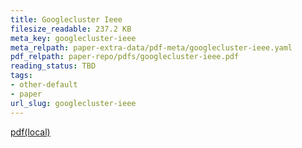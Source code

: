 ```yaml
---
title: Googlecluster Ieee
filesize_readable: 237.2 KB
meta_key: googlecluster-ieee
meta_relpath: paper-extra-data/pdf-meta/googlecluster-ieee.yaml
pdf_relpath: paper-repo/pdfs/googlecluster-ieee.pdf
reading_status: TBD
tags:
- other-default
- paper
url_slug: googlecluster-ieee
---
```


[pdf(local)](../../paper-repo/pdfs/googlecluster-ieee.pdf)

